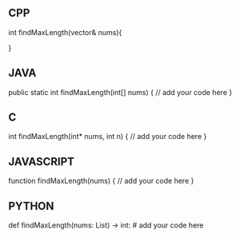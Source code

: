 ## CPP

int findMaxLength(vector<int>& nums){
    
}

## JAVA

public static int findMaxLength(int[] nums) {
    // add your code here
}

## C

int findMaxLength(int* nums, int n) {
    // add your code here
}

## JAVASCRIPT

function findMaxLength(nums) {
    // add your code here
}

## PYTHON


def findMaxLength(nums: List) -> int:
    # add your code here
